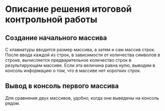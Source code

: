 # Описание решения итоговой контрольной работы
## Создание начального массива
С клавиатуры вводится размер массива, а затем и сам массив строк.
После ввода каждой из строк, в зависимости от количества символов в строке, вычисляется предварительное количество строк в результирующем массиве. Если эта величина равна нулю, выводим в консоль информацию о том, что в массиве нет коротких строк.
## Вывод в консоль первого массива
Для сравнения двух массивов, удобно, когда они выведены на консоль рядом.